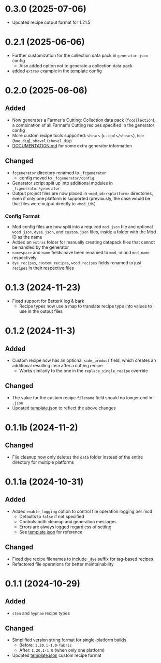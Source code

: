 # 0.3.0 (2025-07-06)
- Updated recipe output format for 1.21.5

# 0.2.1 (2025-06-06)
- Further customization for the collection data pack in `generator.json` config
  - Also added option not to generate a collection data pack
- added `extras` example in the [template](config/_template) config

# 0.2.0 (2025-06-06)

## Added
- Now generates a Farmer's Cutting: Collection data pack (`fccollection`), a combination of all Farmer's Cutting recipes specified in the generator config
- More custom recipe tools supported: `shears` (`c:tools/shears`), `hoe` (`hoe_dig`), `shovel` (`shovel_dig`)
- [DOCUMENTATION.md](DOCUMENTATION.md) for some extra generator information

## Changed
- `fcgenerator` directory renamed to `_fcgenerator`
  - config moved to `_fcgenerator/config`
- Generator script split up into additional modules in `_fcgenerator/generator`
- Output project files are now placed in `<mod_id>/<platform>` directories, even if only one platform is supported (previously, the case would be that files were output directly to `<mod_id>`)
### Config Format
- Mod config files are now split into a required `mod.json` file and optional `wood.json`, `dyes.json`, and `custom.json` files, inside a folder with the Mod ID as the name
- Added an `extras` folder for manually creating datapack files that cannot be handled by the generator
- `namespace` and `name` fields have been renamed to `mod_id` and `mod_name` respectively
- `dye_recipes`, `custom_recipes`, `wood_recipes` fields renamed to just `recipes` in their respective files

# 0.1.3 (2024-11-23)
- Fixed support for BetterX log & bark
  - Recipe types now use a map to translate recipe type into values to use in the output files

# 0.1.2 (2024-11-3)

## Added
- Custom recipe now has an optional `side_product` field, which creates an additional resulting item after a cutting recipe
  - Works similarly to the one in the `replace_single_recipe` override

## Changed
- The value for the custom recipe `filename` field should no longer end in `.json`
- Updated [template.json](template.json) to reflect the above changes

# 0.1.1b (2024-11-2)

## Changed
- File cleanup now only deletes the `data` folder instead of the entire directory for multiple platforms

# 0.1.1a (2024-10-31)

## Added
- Added `enable_logging` option to control file operation logging per mod
  - Defaults to `false` if not specified
  - Controls both cleanup and generation messages
  - Errors are always logged regardless of setting
  - See [template.json](template.json) for reference

## Changed
- Fixed dye recipe filenames to include `_dye` suffix for tag-based recipes
- Refactored file operations for better maintainability

# 0.1.1 (2024-10-29)

## Added
- `stem` and `hyphae` recipe types

## Changed
- Simplified version string format for single-platform builds
  - Before: `1.20.1-1.0-fabric`
  - After: `1.20.1-1.0` (when only one platform)
- Updated [template.json](template.json) custom recipe format
